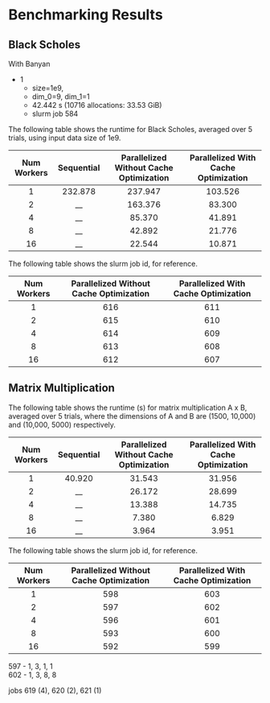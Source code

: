 # Benchmarking Results

## Black Scholes

With Banyan
- 1
  - size=1e9, 
  - dim_0=9, dim_1=1
  - 42.442 s (10716 allocations: 33.53 GiB)
  - slurm job 584


The following table shows the runtime for Black Scholes, averaged over 5 trials, using input data size of 1e9.

| Num Workers | Sequential | Parallelized Without Cache Optimization | Parallelized With Cache Optimization |
| :---: | :---: | :---: | :---: |
| 1 | 232.878 | 237.947 | 103.526 |
| 2 | __ | 163.376 | 83.300 | 
| 4 | __ | 85.370 | 41.891 |
| 8 | __ | 42.892 | 21.776 |
| 16 | __ | 22.544 | 10.871 |

The following table shows the slurm job id, for reference.

| Num Workers | Parallelized Without Cache Optimization | Parallelized With Cache Optimization |
| :---: | :---: | :---: |
| 1 | 616 | 611 |
| 2 | 615 | 610 |
| 4 | 614 | 609 |
| 8 | 613 | 608 |
| 16 | 612 | 607 |


## Matrix Multiplication

The following table shows the runtime (s) for matrix multiplication A x B, averaged over 5 trials, where the dimensions of A and B are (1500, 10,000) and (10,000, 5000) respectively.

| Num Workers | Sequential | Parallelized Without Cache Optimization | Parallelized With Cache Optimization |
| :---: | :---: | :---: | :---: |
| 1 | 40.920 | 31.543 | 31.956 |
| 2 | __ | 26.172 | 28.699 | 
| 4 | __ | 13.388 | 14.735 |
| 8 | __ | 7.380 | 6.829 |
| 16 | __ | 3.964 | 3.951 |


The following table shows the slurm job id, for reference.

| Num Workers | Parallelized Without Cache Optimization | Parallelized With Cache Optimization |
| :---: | :---: | :---: |
| 1 | 598 | 603 |
| 2 | 597 | 602 |
| 4 | 596 | 601 |
| 8 | 593 | 600 |
| 16 | 592 | 599 |

597 - 1, 3, 1, 1  
602 - 1, 3, 8, 8  



jobs 619 (4), 620 (2), 621 (1)



